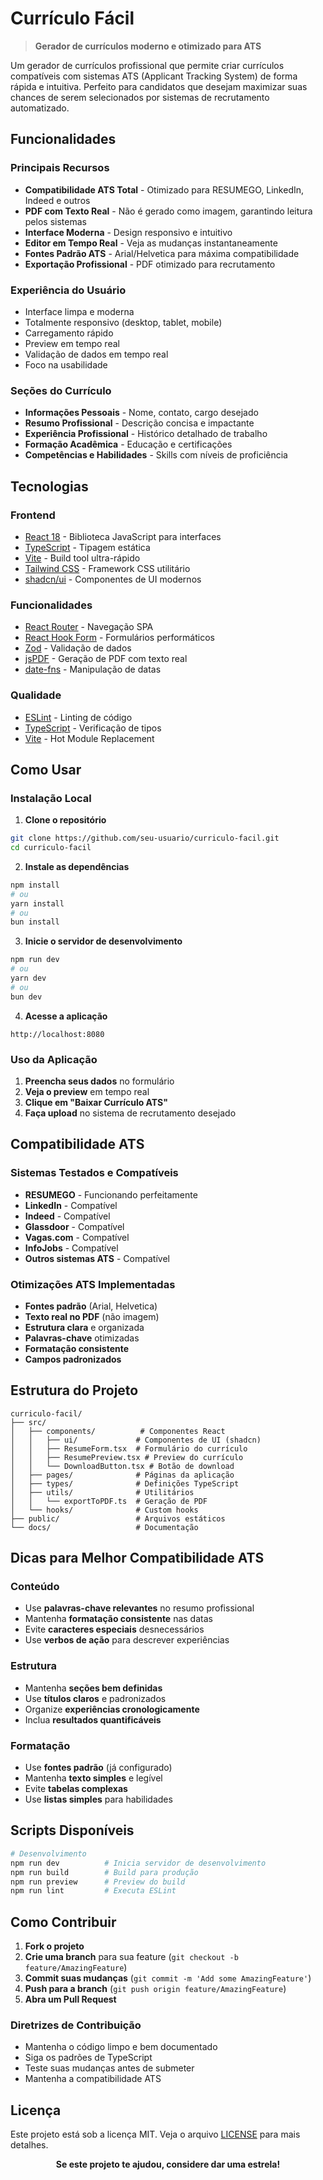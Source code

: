 # Currículo Fácil

> **Gerador de currículos moderno e otimizado para ATS**

Um gerador de currículos profissional que permite criar currículos compatíveis com sistemas ATS (Applicant Tracking System) de forma rápida e intuitiva. Perfeito para candidatos que desejam maximizar suas chances de serem selecionados por sistemas de recrutamento automatizado.

## Funcionalidades

### **Principais Recursos**
- **Compatibilidade ATS Total** - Otimizado para RESUMEGO, LinkedIn, Indeed e outros
- **PDF com Texto Real** - Não é gerado como imagem, garantindo leitura pelos sistemas
- **Interface Moderna** - Design responsivo e intuitivo
- **Editor em Tempo Real** - Veja as mudanças instantaneamente
- **Fontes Padrão ATS** - Arial/Helvetica para máxima compatibilidade
- **Exportação Profissional** - PDF otimizado para recrutamento

### **Experiência do Usuário**
- Interface limpa e moderna
- Totalmente responsivo (desktop, tablet, mobile)
- Carregamento rápido
- Preview em tempo real
- Validação de dados em tempo real
- Foco na usabilidade

### **Seções do Currículo**
- **Informações Pessoais** - Nome, contato, cargo desejado
- **Resumo Profissional** - Descrição concisa e impactante
- **Experiência Profissional** - Histórico detalhado de trabalho
- **Formação Acadêmica** - Educação e certificações
- **Competências e Habilidades** - Skills com níveis de proficiência

## Tecnologias

### **Frontend**
- [React 18](https://reactjs.org/) - Biblioteca JavaScript para interfaces
- [TypeScript](https://www.typescriptlang.org/) - Tipagem estática
- [Vite](https://vitejs.dev/) - Build tool ultra-rápido
- [Tailwind CSS](https://tailwindcss.com/) - Framework CSS utilitário
- [shadcn/ui](https://ui.shadcn.com/) - Componentes de UI modernos

### **Funcionalidades**
- [React Router](https://reactrouter.com/) - Navegação SPA
- [React Hook Form](https://react-hook-form.com/) - Formulários performáticos
- [Zod](https://zod.dev/) - Validação de dados
- [jsPDF](https://github.com/parallax/jsPDF) - Geração de PDF com texto real
- [date-fns](https://date-fns.org/) - Manipulação de datas

### **Qualidade**
- [ESLint](https://eslint.org/) - Linting de código
- [TypeScript](https://www.typescriptlang.org/) - Verificação de tipos
- [Vite](https://vitejs.dev/) - Hot Module Replacement

## Como Usar

### **Instalação Local**

1. **Clone o repositório**
```bash
git clone https://github.com/seu-usuario/curriculo-facil.git
cd curriculo-facil
```

2. **Instale as dependências**
```bash
npm install
# ou
yarn install
# ou
bun install
```

3. **Inicie o servidor de desenvolvimento**
```bash
npm run dev
# ou
yarn dev
# ou
bun dev
```

4. **Acesse a aplicação**
```
http://localhost:8080
```

### **Uso da Aplicação**

1. **Preencha seus dados** no formulário
2. **Veja o preview** em tempo real
3. **Clique em "Baixar Currículo ATS"**
4. **Faça upload** no sistema de recrutamento desejado

## Compatibilidade ATS

### **Sistemas Testados e Compatíveis**
- **RESUMEGO** - Funcionando perfeitamente
- **LinkedIn** - Compatível
- **Indeed** - Compatível
- **Glassdoor** - Compatível
- **Vagas.com** - Compatível
- **InfoJobs** - Compatível
- **Outros sistemas ATS** - Compatível

### **Otimizações ATS Implementadas**
- **Fontes padrão** (Arial, Helvetica)
- **Texto real no PDF** (não imagem)
- **Estrutura clara** e organizada
- **Palavras-chave** otimizadas
- **Formatação consistente**
- **Campos padronizados**

## Estrutura do Projeto

```
curriculo-facil/
├── src/
│   ├── components/          # Componentes React
│   │   ├── ui/             # Componentes de UI (shadcn)
│   │   ├── ResumeForm.tsx  # Formulário do currículo
│   │   ├── ResumePreview.tsx # Preview do currículo
│   │   └── DownloadButton.tsx # Botão de download
│   ├── pages/              # Páginas da aplicação
│   ├── types/              # Definições TypeScript
│   ├── utils/              # Utilitários
│   │   └── exportToPDF.ts  # Geração de PDF
│   └── hooks/              # Custom hooks
├── public/                 # Arquivos estáticos
└── docs/                   # Documentação
```

## Dicas para Melhor Compatibilidade ATS

### **Conteúdo**
- Use **palavras-chave relevantes** no resumo profissional
- Mantenha **formatação consistente** nas datas
- Evite **caracteres especiais** desnecessários
- Use **verbos de ação** para descrever experiências

### **Estrutura**
- Mantenha **seções bem definidas**
- Use **títulos claros** e padronizados
- Organize **experiências cronologicamente**
- Inclua **resultados quantificáveis**

### **Formatação**
- Use **fontes padrão** (já configurado)
- Mantenha **texto simples** e legível
- Evite **tabelas complexas**
- Use **listas simples** para habilidades

## Scripts Disponíveis

```bash
# Desenvolvimento
npm run dev          # Inicia servidor de desenvolvimento
npm run build        # Build para produção
npm run preview      # Preview do build
npm run lint         # Executa ESLint
```

## Como Contribuir

1. **Fork o projeto**
2. **Crie uma branch** para sua feature (`git checkout -b feature/AmazingFeature`)
3. **Commit suas mudanças** (`git commit -m 'Add some AmazingFeature'`)
4. **Push para a branch** (`git push origin feature/AmazingFeature`)
5. **Abra um Pull Request**

### **Diretrizes de Contribuição**
- Mantenha o código limpo e bem documentado
- Siga os padrões de TypeScript
- Teste suas mudanças antes de submeter
- Mantenha a compatibilidade ATS

## Licença

Este projeto está sob a licença MIT. Veja o arquivo [LICENSE](LICENSE) para mais detalhes.



<div align="center">

**Se este projeto te ajudou, considere dar uma estrela!**

</div>

